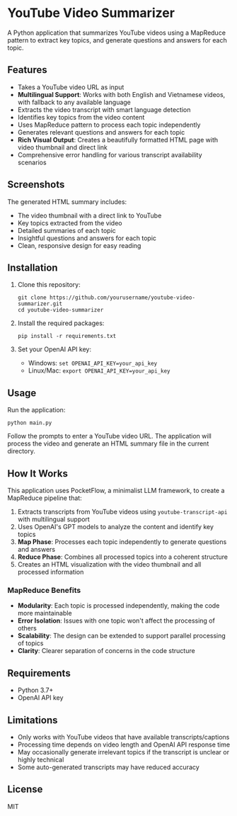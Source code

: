 # YouTube Video Summarizer

A Python application that summarizes YouTube videos using a MapReduce pattern to extract key topics, and generate questions and answers for each topic.

## Features

- Takes a YouTube video URL as input
- **Multilingual Support**: Works with both English and Vietnamese videos, with fallback to any available language
- Extracts the video transcript with smart language detection
- Identifies key topics from the video content
- Uses MapReduce pattern to process each topic independently
- Generates relevant questions and answers for each topic
- **Rich Visual Output**: Creates a beautifully formatted HTML page with video thumbnail and direct link
- Comprehensive error handling for various transcript availability scenarios

## Screenshots

The generated HTML summary includes:
- The video thumbnail with a direct link to YouTube
- Key topics extracted from the video
- Detailed summaries of each topic
- Insightful questions and answers for each topic
- Clean, responsive design for easy reading

## Installation

1. Clone this repository:
   ```
   git clone https://github.com/yourusername/youtube-video-summarizer.git
   cd youtube-video-summarizer
   ```

2. Install the required packages:
   ```
   pip install -r requirements.txt
   ```

3. Set your OpenAI API key:
   - Windows: `set OPENAI_API_KEY=your_api_key`
   - Linux/Mac: `export OPENAI_API_KEY=your_api_key`

## Usage

Run the application:
```
python main.py
```

Follow the prompts to enter a YouTube video URL. The application will process the video and generate an HTML summary file in the current directory.

## How It Works

This application uses PocketFlow, a minimalist LLM framework, to create a MapReduce pipeline that:

1. Extracts transcripts from YouTube videos using `youtube-transcript-api` with multilingual support
2. Uses OpenAI's GPT models to analyze the content and identify key topics
3. **Map Phase**: Processes each topic independently to generate questions and answers
4. **Reduce Phase**: Combines all processed topics into a coherent structure
5. Creates an HTML visualization with the video thumbnail and all processed information

### MapReduce Benefits

- **Modularity**: Each topic is processed independently, making the code more maintainable
- **Error Isolation**: Issues with one topic won't affect the processing of others
- **Scalability**: The design can be extended to support parallel processing of topics
- **Clarity**: Clearer separation of concerns in the code structure

## Requirements

- Python 3.7+
- OpenAI API key

## Limitations

- Only works with YouTube videos that have available transcripts/captions
- Processing time depends on video length and OpenAI API response time
- May occasionally generate irrelevant topics if the transcript is unclear or highly technical
- Some auto-generated transcripts may have reduced accuracy

## License

MIT
